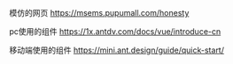 模仿的网页
https://msems.pupumall.com/honesty  

pc使用的组件
https://1x.antdv.com/docs/vue/introduce-cn

移动端使用的组件
https://mini.ant.design/guide/quick-start/
